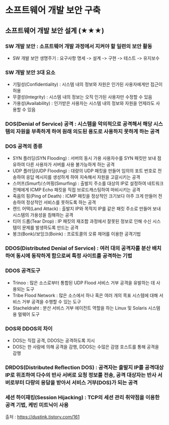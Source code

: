# 소프트웨어 개발 보안 구축
## 소프트웨어 개발 보안 설계 (★★★)
### SW 개발 보안 : 소프트웨어 개발 과정에서 지켜야 할 일련의 보안 활동
- SW 개발 보안 생명주기 : 요구사항 명세 -> 설계 -> 구현 -> 테스트 -> 유지보수
### SW 개발 보안 3대 요소
- 기밀성(Confidentiality) : 시스템 내의 정보와 자원은 인가된 사용자에게만 접근이 허용
- 무결성(Integrity) : 시스템 내의 정보는 오직 인가된 사용자만 수정할 수 있음
- 가용성(Availability) : 인가받은 사용자는 시스템 내의 정보와 자원을 언제라도 사용할 수 있음
### DOS(Denial of Service) 공격 : 시스템을 악의적으로 공격해서 해당 시스템의 자원을 부족하게 하여 원래 의도된 용도로 사용하지 못하게 하는 공격
### DOS 공격의 종류
- SYN 플러딩(SYN Flooding) : 서버의 동시 가용 사용자수를 SYN 패킷만 보내 점유하여 다른 사용자가 서버를 사용 불가능하게 하는 공격
- UDP 플러딩(UDP Flooding) : 대량의 UDP 패킷을 만들어 임의의 포트 번호로 전송하여 응답 메시지를 생성하게 하여 지속해서 자원을 고갈시키는 공격
- 스머프(Smurf)/스머핑(Smurfing) : 출발지 주소를 대상의 IP로 설정하여 네트워크 전체에게 ICMP Echo 패킷을 직접 브로드캐스팅하여 마비시키는 공격
- 죽음의 핑(Ping of Death) : ICMP 패킷을 정상적인 크기보다 아주 크게 만들어 전송하여 정상적인 서비스를 못하도록 하는 공격
- 랜드 어택(Land Attack) : 출발지 IP와 목적지 IP를 같은 패킷 주소로 만들어 보내 시스템의 가용성을 침해하는 공격
- 티어 드롭(Tear Drop) : IP 패킷의 재조합 과정에서 잘못된 정보로 인해 수신 시스템이 문제를 발생하도록 만드는 공격
- 봉크(Bonk)/보잉크(Boink) : 프로토콜의 오류 제어를 이용한 공격기법
### DDOS(Distributed Denial of Service) : 여러 대의 공격자를 분산 배치하여 동시에 동작하게 함으로써 특정 사이트를 공격하는 기법
### DDOS 공격도구
- Trinoo : 많은 소스로부터 통합된 UDP Flood 서비스 거부 공격을 유발하는 데 사용되는 도구
- Tribe Flood Network : 많은 소스에서 하나 혹은 여러 개의 목표 시스템에 대해 서비스 거부 공격을 수행할 수 있는 도구
- Stacheldraht : 분산 서비스 거부 에이전트 역할을 하는 Linux 및 Solaris 시스템용 멀웨어 도구
### DOS와 DDOS의 차이
- DOS는 직접 공격, DDOS는 공격하도록 지시
- DOS는 한 사람에 의해 공격을 감행, DDOS는 수많은 감염 호스트를 통해 공격을 감행
### DRDOS(Distributed Reflection DOS) : 공격자는 출발지 IP를 공격대상 IP로 위조하여 다수의 반사 서버로 요청 정보를 전송, 공격 대상자는 반사 서버로부터 다량의 응답을 받아서 서비스 거부(DOS)가 되는 공격
### 세션 하이재킹(Session Hijacking) : TCP의 세션 관리 취약점을 이용한 공격 기법, 케빈 미트닉이 사용

출처 : https://dustink.tistory.com/161
